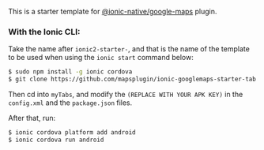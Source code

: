 This is a starter template for [@ionic-native/google-maps](https://ionicframework.com/docs/native/google-maps/) plugin.

### With the Ionic CLI:

Take the name after `ionic2-starter-`, and that is the name of the template to be used when using the `ionic start` command below:

```bash
$ sudo npm install -g ionic cordova
$ git clone https://github.com/mapsplugin/ionic-googlemaps-starter-tab
```

Then cd into `myTabs`, and modify the `(REPLACE WITH YOUR APK KEY)` in the `config.xml` and the `package.json` files.

After that, run:

```bash
$ ionic cordova platform add android
$ ionic cordova run android
```
